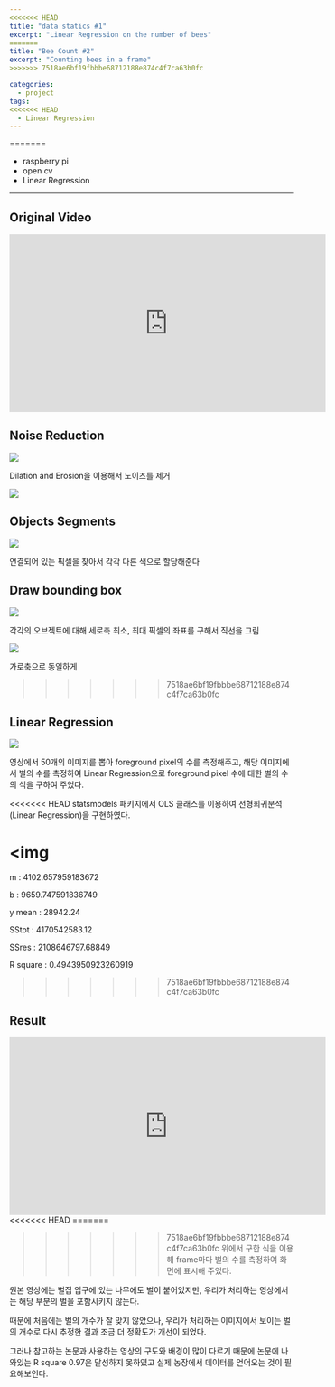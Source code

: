 ```yaml
---
<<<<<<< HEAD
title: "data statics #1"
excerpt: "Linear Regression on the number of bees"
=======
title: "Bee Count #2"
excerpt: "Counting bees in a frame"
>>>>>>> 7518ae6bf19fbbbe68712188e874c4f7ca63b0fc

categories:
  - project
tags:
<<<<<<< HEAD
  - Linear Regression
---
```


=======
  - raspberry pi
  - open cv
  - Linear Regression
---

## Original Video

<iframe width="560" height="315" src="https://www.youtube.com/embed/jK2i7e1Vrp0" frameborder="0" allow="accelerometer; autoplay; encrypted-media; gyroscope; picture-in-picture" allowfullscreen></iframe>

## Noise Reduction

![](https://raw.githubusercontent.com/beeot/beeot.github.io/master/_docs/project/noise_reduction.png)

Dilation and Erosion을 이용해서 노이즈를 제거

![](https://raw.githubusercontent.com/beeot/beeot.github.io/master/_docs/project/dliation_erosion.png)

[](http://what-when-how.com/introduction-to-video-and-image-processing/morphology-introduction-to-video-and-image-processing-part-2/)

## Objects Segments

![](https://raw.githubusercontent.com/beeot/beeot.github.io/master/_docs/project/object_segment.png)

연결되어 있는 픽셀을 찾아서 각각 다른 색으로 할당해준다

## Draw bounding box  

![](https://raw.githubusercontent.com/beeot/beeot.github.io/master/_docs/project/vertical.png)

각각의 오브젝트에 대해 세로축 최소, 최대 픽셀의 좌표를 구해서 직선을 그림

![](https://raw.githubusercontent.com/beeot/beeot.github.io/master/_docs/project/vertical.png)

가로축으로 동일하게 

>>>>>>> 7518ae6bf19fbbbe68712188e874c4f7ca63b0fc
## Linear Regression

![](https://raw.githubusercontent.com/beeot/beeot.github.io/master/_docs/project/linear_reg.png)

영상에서 50개의 이미지를 뽑아 foreground pixel의 수를 측정해주고, 해당 이미지에서 벌의 수를 측정하여
Linear Regression으로 foreground pixel 수에 대한 벌의 수의 식을 구하여 주었다.

<<<<<<< HEAD
statsmodels 패키지에서 OLS 클래스를 이용하여 선형회귀분석(Linear Regression)을 구현하였다.

<img 
=======
m : 4102.657959183672

b : 9659.747591836749

y mean : 28942.24

SStot : 4170542583.12

SSres : 2108646797.68849

R square : 0.4943950923260919
>>>>>>> 7518ae6bf19fbbbe68712188e874c4f7ca63b0fc

## Result

<iframe width="560" height="315" src="https://www.youtube.com/embed/AtOpMl0Zkes" frameborder="0" allow="accelerometer; autoplay; encrypted-media; gyroscope; picture-in-picture" allowfullscreen></iframe>
<<<<<<< HEAD
=======

>>>>>>> 7518ae6bf19fbbbe68712188e874c4f7ca63b0fc
위에서 구한 식을 이용해 frame마다 벌의 수를 측정하여 화면에 표시해 주었다.

원본 영상에는 벌집 입구에 있는 나무에도 벌이 붙어있지만, 우리가 처리하는 영상에서는 해당 부분의 벌을 포함시키지 않는다.

때문에 처음에는 벌의 개수가 잘 맞지 않았으나, 우리가 처리하는 이미지에서 보이는 벌의 개수로 다시 추정한 결과
조금 더 정확도가 개선이 되었다.

그러나 참고하는 논문과 사용하는 영상의 구도와 배경이 많이 다르기 때문에 논문에 나와있는 R square 0.97은 달성하지 못하였고
실제 농장에서 데이터를 얻어오는 것이 필요해보인다.





